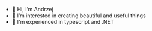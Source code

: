 - 👋 Hi, I’m Andrzej
- 👀 I’m interested in creating beautiful and useful things
- 🌱 I'm experienced in typescript and .NET

<!---
adziusmaster/adziusmaster is a ✨ special ✨ repository because its `README.md` (this file) appears on your GitHub profile.
You can click the Preview link to take a look at your changes.
--->

